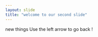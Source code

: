 ```yaml
---
layout: slide
title: "welcome to our second slide"
---
```

new things
Use the left arrow to go back !
